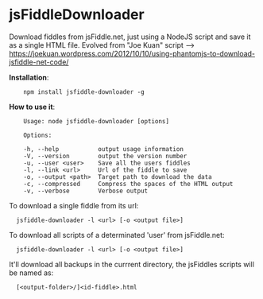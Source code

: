 # jsFiddleDownloader

Download fiddles from jsFiddle.net, just using a NodeJS script and save it as a single HTML file.
Evolved from "Joe Kuan" script --> https://joekuan.wordpress.com/2012/10/10/using-phantomjs-to-download-jsfiddle-net-code/

**Installation**:

```
	npm install jsfiddle-downloader -g
```

**How to use it**:

```
	Usage: node jsfiddle-downloader [options]

	Options:

	-h, --help           output usage information
	-V, --version        output the version number
	-u, --user <user>    Save all the users fiddles
	-l, --link <url>     Url of the fiddle to save
	-o, --output <path>  Target path to download the data
	-c, --compressed     Compress the spaces of the HTML output
	-v, --verbose        Verbose output
```

To download a single fiddle from its url:

```
  jsfiddle-downloader -l <url> [-o <output file>]
```

To download all scripts of a determinated 'user' from jsFiddle.net:

```
  jsfiddle-downloader -l <url> [-o <output file>]
```

It'll download all backups in the currrent directory, the jsFiddles scripts will be named as:

```
  [<output-folder>/]<id-fiddle>.html
```



